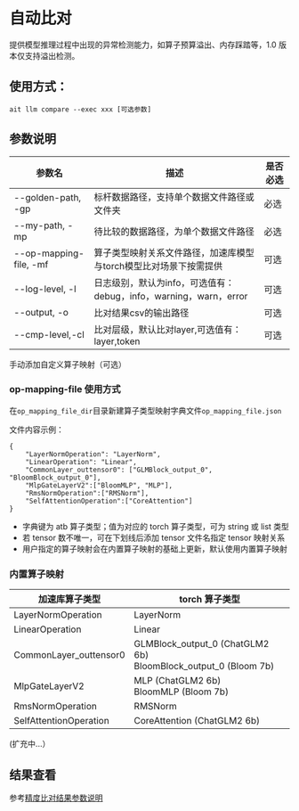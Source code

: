 # 自动比对

提供模型推理过程中出现的异常检测能力，如算子预算溢出、内存踩踏等，1.0 版本仅支持溢出检测。

## 使用方式：

```shell
ait llm compare --exec xxx [可选参数]
```

## 参数说明

| 参数名                 | 描述                                                         | 是否必选 |
| ---------------------- | ------------------------------------------------------------ | -------- |
| --golden-path, -gp     | 标杆数据路径，支持单个数据文件路径或文件夹                   | 必选       |
| --my-path, -mp         | 待比较的数据路径，为单个数据文件路径                         | 必选       |
| --op-mapping-file, -mf | 算子类型映射关系文件路径，加速库模型与torch模型比对场景下按需提供 | 可选       |
| --log-level, -l        | 日志级别，默认为info，可选值有：debug，info，warning，warn，error | 可选       |
| --output, -o           | 比对结果csv的输出路径                                        | 可选       |
| --cmp-level,-cl        | 比对层级，默认比对layer,可选值有：layer,token                 | 可选     |

手动添加自定义算子映射（可选）

### op-mapping-file 使用方式

在`op_mapping_file_dir`目录新建算子类型映射字典文件`op_mapping_file.json`

文件内容示例：

```
{
    "LayerNormOperation": "LayerNorm",
    "LinearOperation": "Linear",
    "CommonLayer_outtensor0": ["GLMBlock_output_0", "BloomBlock_output_0"],
    "MlpGateLayerV2":["BloomMLP", "MLP"],
    "RmsNormOperation":["RMSNorm"],
    "SelfAttentionOperation":["CoreAttention"]
}
```

- 字典键为 atb 算子类型；值为对应的 torch 算子类型，可为 string 或 list 类型
- 若 tensor 数不唯一，可在下划线后添加 tensor 文件名指定 tensor 映射关系
- 用户指定的算子映射会在内置算子映射的基础上更新，默认使用内置算子映射

### 内置算子映射

| 加速库算子类型         | torch 算子类型                                                    |
| ---------------------- | ----------------------------------------------------------------- |
| LayerNormOperation     | LayerNorm                                                         |
| LinearOperation        | Linear                                                            |
| CommonLayer_outtensor0 | GLMBlock_output_0 (ChatGLM2 6b)<br>BloomBlock_output_0 (Bloom 7b) |
| MlpGateLayerV2         | MLP (ChatGLM2 6b)<br>BloomMLP (Bloom 7b)                          |
| RmsNormOperation       | RMSNorm                                                           |
| SelfAttentionOperation | CoreAttention (ChatGLM2 6b)                                       |

(扩充中...）

## 结果查看

参考[精度比对结果参数说明](./精度比对结果参数说明.md)